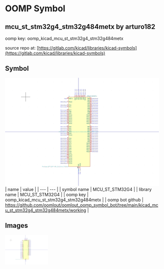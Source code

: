 # OOMP Symbol  
## mcu_st_stm32g4_stm32g484metx  by arturo182  
  
oomp key: oomp_kicad_mcu_st_stm32g4_stm32g484metx  
  
source repo at: [https://gitlab.com/kicad/libraries/kicad-symbols](https://gitlab.com/kicad/libraries/kicad-symbols)  
## Symbol  
  
[![working.png](working_600.png)](working.png)  
| name | value | 
| --- | --- | 
| symbol name | MCU_ST_STM32G4 | 
| library name | MCU_ST_STM32G4 | 
| oomp key | oomp_kicad_mcu_st_stm32g4_stm32g484metx | 
| oomp bot github | https://github.com/oomlout/oomlout_oomp_symbol_bot/tree/main/kicad_mcu_st_stm32g4_stm32g484metx/working | 
## Images  
  
[![working.png](working_140.png)](working.png)  

